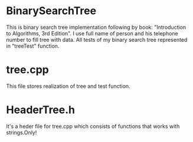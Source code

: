 # BinarySearchTree

This is binary search tree implementation following by book: "Introduction to Algorithms, 3rd Edition".
I use full name of person and his telephone number to fill tree with data.
All tests of my binary search tree represented in "treeTest" function.

# tree.cpp
This file stores realization of tree and test function.

# HeaderTree.h
It's a heder file for tree.cpp which consists of functions that works with strings.Only!
